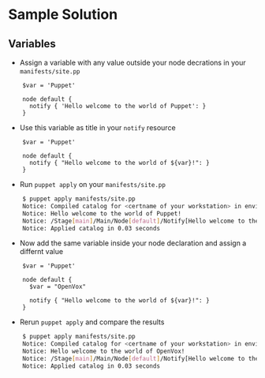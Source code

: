 # Sample Solution

## Variables

* Assign a variable with any value outside your node decrations in your `manifests/site.pp`

```puppet
    $var = 'Puppet'

    node default {
      notify { 'Hello welcome to the world of Puppet': }
    }
```

* Use this variable as title in your `notify` resource

```puppet
    $var = 'Puppet'

    node default {
      notify { "Hello welcome to the world of ${var}!": }
    }
```

* Run `puppet apply` on your `manifests/site.pp`

```bash
    $ puppet apply manifests/site.pp
    Notice: Compiled catalog for <certname of your workstation> in environment production in 0.08 seconds
    Notice: Hello welcome to the world of Puppet!
    Notice: /Stage[main]/Main/Node[default]/Notify[Hello welcome to the world of Puppet!]/message: defined 'message' as 'Hello welcome to the world of Puppet!'
    Notice: Applied catalog in 0.03 seconds
```

* Now add the same variable inside your node declaration and assign a differnt value

```puppet
    $var = 'Puppet'

    node default {
      $var = "OpenVox"

      notify { "Hello welcome to the world of ${var}!": }
    }
```

* Rerun `puppet apply` and compare the results

```bash
    $ puppet apply manifests/site.pp
    Notice: Compiled catalog for <certname of your workstation> in environment production in 0.07 seconds
    Notice: Hello welcome to the world of OpenVox!
    Notice: /Stage[main]/Main/Node[default]/Notify[Hello welcome to the world of OpenVox!]/message: defined 'message' as 'Hello welcome to the world of OpenVox!'
    Notice: Applied catalog in 0.03 seconds
```
